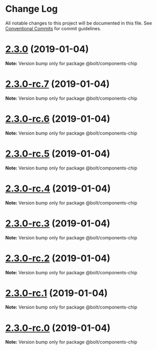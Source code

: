 # Change Log

All notable changes to this project will be documented in this file.
See [Conventional Commits](https://conventionalcommits.org) for commit guidelines.

# [2.3.0](https://github.com/bolt-design-system/bolt/tree/master/packages/components/bolt-chip/compare/v2.3.0-rc.7...v2.3.0) (2019-01-04)

**Note:** Version bump only for package @bolt/components-chip





# [2.3.0-rc.7](https://github.com/bolt-design-system/bolt/tree/master/packages/components/bolt-chip/compare/v2.3.0-rc.6...v2.3.0-rc.7) (2019-01-04)

**Note:** Version bump only for package @bolt/components-chip





# [2.3.0-rc.6](https://github.com/bolt-design-system/bolt/tree/master/packages/components/bolt-chip/compare/v2.3.0-rc.5...v2.3.0-rc.6) (2019-01-04)

**Note:** Version bump only for package @bolt/components-chip





# [2.3.0-rc.5](https://github.com/bolt-design-system/bolt/tree/master/packages/components/bolt-chip/compare/v2.3.0-rc.4...v2.3.0-rc.5) (2019-01-04)

**Note:** Version bump only for package @bolt/components-chip





# [2.3.0-rc.4](https://github.com/bolt-design-system/bolt/tree/master/packages/components/bolt-chip/compare/v2.3.0-rc.3...v2.3.0-rc.4) (2019-01-04)

**Note:** Version bump only for package @bolt/components-chip





# [2.3.0-rc.3](https://github.com/bolt-design-system/bolt/tree/master/packages/components/bolt-chip/compare/v2.3.0-rc.2...v2.3.0-rc.3) (2019-01-04)

**Note:** Version bump only for package @bolt/components-chip





# [2.3.0-rc.2](https://github.com/bolt-design-system/bolt/tree/master/packages/components/bolt-chip/compare/v2.3.0-rc.1...v2.3.0-rc.2) (2019-01-04)

**Note:** Version bump only for package @bolt/components-chip





# [2.3.0-rc.1](https://github.com/bolt-design-system/bolt/tree/master/packages/components/bolt-chip/compare/vv2.3.0-rc.0...v2.3.0-rc.1) (2019-01-04)

**Note:** Version bump only for package @bolt/components-chip





# [2.3.0-rc.0](https://github.com/bolt-design-system/bolt/tree/master/packages/components/bolt-chip/compare/v2.2.1...v2.3.0-rc.0) (2019-01-04)

**Note:** Version bump only for package @bolt/components-chip
